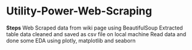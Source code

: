 # Utility-Power-Web-Scraping

**Steps**
Web Scraped data from wiki page using BeautifulSoup
Extracted table data cleaned and saved as csv file on local machine
Read data and done some EDA using plotly, matplotlib and seaborn

